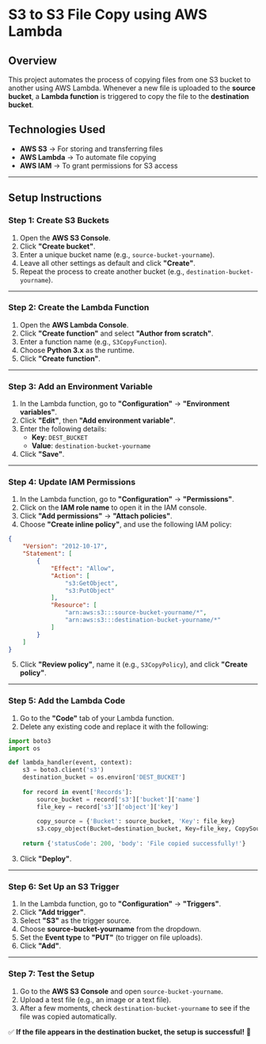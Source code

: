 # **S3 to S3 File Copy using AWS Lambda**

## **Overview**
This project automates the process of copying files from one S3 bucket to another using AWS Lambda. Whenever a new file is uploaded to the **source bucket**, a **Lambda function** is triggered to copy the file to the **destination bucket**.

## **Technologies Used**
- **AWS S3** → For storing and transferring files
- **AWS Lambda** → To automate file copying
- **AWS IAM** → To grant permissions for S3 access

---

## **Setup Instructions**

### **Step 1: Create S3 Buckets**
1. Open the **AWS S3 Console**.
2. Click **"Create bucket"**.
3. Enter a unique bucket name (e.g., `source-bucket-yourname`).
4. Leave all other settings as default and click **"Create"**.
5. Repeat the process to create another bucket (e.g., `destination-bucket-yourname`).

---

### **Step 2: Create the Lambda Function**
1. Open the **AWS Lambda Console**.
2. Click **"Create function"** and select **"Author from scratch"**.
3. Enter a function name (e.g., `S3CopyFunction`).
4. Choose **Python 3.x** as the runtime.
5. Click **"Create function"**.

---

### **Step 3: Add an Environment Variable**
1. In the Lambda function, go to **"Configuration"** → **"Environment variables"**.
2. Click **"Edit"**, then **"Add environment variable"**.
3. Enter the following details:
   - **Key**: `DEST_BUCKET`
   - **Value**: `destination-bucket-yourname`
4. Click **"Save"**.

---

### **Step 4: Update IAM Permissions**
1. In the Lambda function, go to **"Configuration"** → **"Permissions"**.
2. Click on the **IAM role name** to open it in the IAM console.
3. Click **"Add permissions"** → **"Attach policies"**.
4. Choose **"Create inline policy"**, and use the following IAM policy:

```json
{
    "Version": "2012-10-17",
    "Statement": [
        {
            "Effect": "Allow",
            "Action": [
                "s3:GetObject",
                "s3:PutObject"
            ],
            "Resource": [
                "arn:aws:s3:::source-bucket-yourname/*",
                "arn:aws:s3:::destination-bucket-yourname/*"
            ]
        }
    ]
}
```
5. Click **"Review policy"**, name it (e.g., `S3CopyPolicy`), and click **"Create policy"**.

---

### **Step 5: Add the Lambda Code**
1. Go to the **"Code"** tab of your Lambda function.
2. Delete any existing code and replace it with the following:

```python
import boto3
import os

def lambda_handler(event, context):
    s3 = boto3.client('s3')
    destination_bucket = os.environ['DEST_BUCKET']
    
    for record in event['Records']:
        source_bucket = record['s3']['bucket']['name']
        file_key = record['s3']['object']['key']
        
        copy_source = {'Bucket': source_bucket, 'Key': file_key}
        s3.copy_object(Bucket=destination_bucket, Key=file_key, CopySource=copy_source)
        
    return {'statusCode': 200, 'body': 'File copied successfully!'}
```
3. Click **"Deploy"**.

---

### **Step 6: Set Up an S3 Trigger**
1. In the Lambda function, go to **"Configuration"** → **"Triggers"**.
2. Click **"Add trigger"**.
3. Select **"S3"** as the trigger source.
4. Choose **source-bucket-yourname** from the dropdown.
5. Set the **Event type** to **"PUT"** (to trigger on file uploads).
6. Click **"Add"**.

---

### **Step 7: Test the Setup**
1. Go to the **AWS S3 Console** and open `source-bucket-yourname`.
2. Upload a test file (e.g., an image or a text file).
3. After a few moments, check `destination-bucket-yourname` to see if the file was copied automatically.

✅ **If the file appears in the destination bucket, the setup is successful!** 🎉





